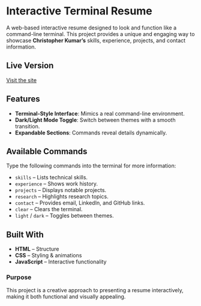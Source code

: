 # Interactive Terminal Resume

A web-based interactive resume designed to look and function like a command-line terminal. This project provides a unique and engaging way to showcase **Christopher Kumar’s** skills, experience, projects, and contact information.

## Live Version
[Visit the site](https://christopherkumar.netlify.app/)

## Features
- **Terminal-Style Interface**: Mimics a real command-line environment.
- **Dark/Light Mode Toggle**: Switch between themes with a smooth transition.
- **Expandable Sections**: Commands reveal details dynamically.

## Available Commands
Type the following commands into the terminal for more information:
- `skills` – Lists technical skills.
- `experience` – Shows work history.
- `projects` – Displays notable projects.
- `research` – Highlights research topics.
- `contact` – Provides email, LinkedIn, and GitHub links.
- `clear` – Clears the terminal.
- `light` / `dark` – Toggles between themes.

## Built With
- **HTML** – Structure  
- **CSS** – Styling & animations  
- **JavaScript** – Interactive functionality  

### Purpose
This project is a creative approach to presenting a resume interactively, making it both functional and visually appealing.

